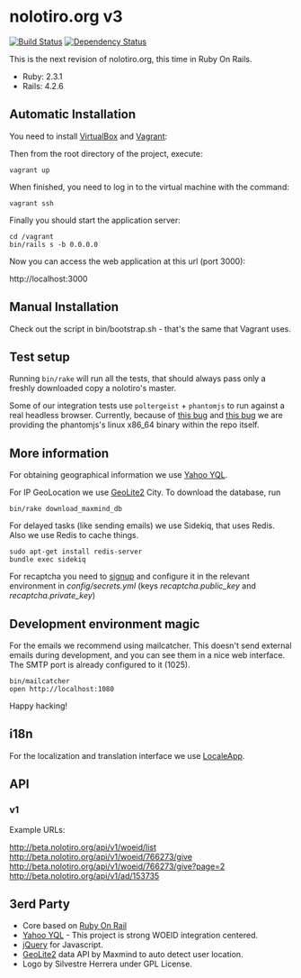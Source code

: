 # nolotiro.org v3

[![Build Status][Travis Badge]][Travis URL]
[![Dependency Status][Gemnasium Badge]][Gemnasium URL]

This is the next revision of nolotiro.org, this time in Ruby On Rails.

* Ruby: 2.3.1
* Rails: 4.2.6

## Automatic Installation

You need to install [VirtualBox] and [Vagrant]:

Then from the root directory of the project, execute:

```
vagrant up
 ```

When finished, you need to log in to the virtual machine with the command:

```
vagrant ssh

```

Finally you should start the application server:

```
cd /vagrant
bin/rails s -b 0.0.0.0
```

Now you can access the web application at this url (port 3000):

http://localhost:3000

## Manual Installation

Check out the script in bin/bootstrap.sh - that's the same that Vagrant uses.

## Test setup

Running `bin/rake` will run all the tests, that should always pass only a
freshly downloaded copy a nolotiro's master.

Some of our integration tests use `poltergeist` + `phantomjs` to run against a
real headless browser. Currently, because of
[this bug][Phantomjs Bug] and
[this bug][Travis Bug] we are providing the
phantomjs's linux x86_64 binary within the repo itself.

## More information

For obtaining geographical information we use [Yahoo YQL].

For IP GeoLocation we use [GeoLite2] City. To download the database, run

```
bin/rake download_maxmind_db
```

For delayed tasks (like sending emails) we use Sidekiq, that uses Redis. Also we use Redis to cache things.

```
sudo apt-get install redis-server
bundle exec sidekiq
```

For recaptcha you need to [signup][Google Recaptcha]
and configure it in the relevant environment in *config/secrets.yml* (keys
*recaptcha.public_key* and *recaptcha.private_key*)

## Development environment magic

For the emails we recommend using mailcatcher. This doesn't send external emails during
development, and you can see them in a nice web interface. The SMTP port is
already configured to it (1025).

```
bin/mailcatcher
open http://localhost:1080
```

Happy hacking!

## i18n

For the localization and translation interface we use [LocaleApp].

## API

### v1

Example URLs:

http://beta.nolotiro.org/api/v1/woeid/list
http://beta.nolotiro.org/api/v1/woeid/766273/give
http://beta.nolotiro.org/api/v1/woeid/766273/give?page=2
http://beta.nolotiro.org/api/v1/ad/153735

## 3erd Party

* Core based on [Ruby On Rail]
* [Yahoo YQL] - This project is strong WOEID integration centered.
* [jQuery] for Javascript.
* [GeoLite2] data API by Maxmind to auto detect user location.
* Logo by Silvestre Herrera under GPL License.

[Gemnasium Badge]: https://gemnasium.com/alabs/nolotiro.org.svg
[Gemnasium URL]: https://gemnasium.com/alabs/nolotiro.org
[Geolite2]: https://dev.maxmind.com/geoip/geoip2/geolite2/
[Google Recaptcha]: https://www.google.com/recaptcha/admin/create
[jQuery]: http://jquery.com/
[Localeapp]: https://accounts.localeapp.com/projects/6872
[Phantomjs Bug]: https://github.com/ariya/phantomjs/issues/13953
[Ruby on Rail]: http://rubyonrails.org/
[Travis Badge]: https://travis-ci.org/alabs/nolotiro.org.png?branch=master
[Travis Bug]: https://github.com/travis-ci/travis-ci/issues/3225
[Travis URL]: https://travis-ci.org/alabs/nolotiro.org
[Vagrant]: https://www.vagrantup.com/
[Virtualbox]: https://www.virtualbox.org/
[Yahoo YQL]: https://developer.yahoo.com/yql
